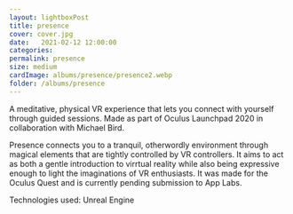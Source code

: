 ```yaml
---
layout: lightboxPost
title: presence
cover: cover.jpg
date:   2021-02-12 12:00:00
categories: 
permalink: presence
size: medium
cardImage: albums/presence/presence2.webp
folder: /albums/presence
---
```


A meditative, physical VR experience that lets you connect with yourself through guided sessions. Made as part of Oculus Launchpad 2020 in collaboration with Michael Bird.

<!--more-->

Presence connects you to a tranquil, otherwordly environment through magical elements that are tightly controlled by VR controllers. It aims to act as both a gentle introduction to virrtual reality while also being expressive enough to light the imaginations of VR enthusiasts. It was made for the Oculus Quest and is currently pending submission to App Labs. 

Technologies used: Unreal Engine
